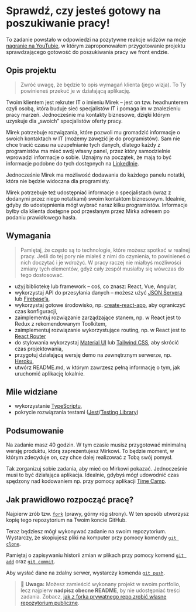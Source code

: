 # Sprawdź, czy jesteś gotowy na poszukiwanie pracy!

To zadanie powstało w odpowiedzi na pozytywne reakcje widzów na moje [nagranie na YouTubie](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@), w którym zaproponowałem przygotowanie projektu sprawdzającego gotowość do poszukiwania pracy we front endzie.

## Opis projektu 

> Zwróć uwagę, że będzie to opis wymagań klienta (jego wizja). To Ty powinieneś przekuć je w działającą aplikację.

Twoim klientem jest rekruter IT o imieniu Mirek – jest on tzw. headhunterem czyli osobą, która buduje sieć specjalistów IT i pomaga im w znalezieniu pracy marzeń. Jednocześnie ma kontakty biznesowe, dzięki którym uzyskuje dla „swoich” specjalistów oferty pracy.

Mirek potrzebuje rozwiązania, które pozwoli mu gromadzić informacje o swoich kontaktach w IT (możemy zawęzić je do programistów). Sam nie chce tracić czasu na uzupełnianie tych danych, dlatego każdy z programistów ma mieć swój własny panel, przez który samodzielnie wprowadzi informacje o sobie. Uznajmy na początek, że mają to być informacje podobne do tych dostępnych na [LinkedInie](https://www.linkedin.com/in/mateusz-bogolubow/).

Jednocześnie Mirek ma możliwość dodawania do każdego panelu notatki, która nie będzie widoczna dla programisty.

Mirek potrzebuje też udostępniać informacje o specjalistach (wraz z dodanymi przez niego notatkami) swoim kontaktom biznesowym. Idealnie, gdyby do udostępnienia mógł wybrać naraz kilku programistów. Informacje byłby dla klienta dostępne pod przesłanym przez Mirka adresem po podaniu prawidłowego hasła.


## Wymagania

> Pamiętaj, że często są to technologie, które możesz spotkać w realnej pracy. Jeśli do tej pory nie miałeś z nimi do czynienia, to powinieneś o nich doczytać i je wdrożyć. W pracy raczej nie miałbyś możliwości zmiany tych elementów, gdyż cały zespół musiałby się wówczas do tego dostosować. 

- użyj bibliotekę lub framework – coś, co znasz: React, Vue, Angular,
- wykorzystaj API do przesyłania danych – możesz użyć [JSON Servera](https://github.com/typicode/json-server) lub [Firebase’a](https://firebase.google.com),
- wykorzystaj gotowe środowisko, np. [create-react-app](https://create-react-app.dev), aby ograniczyć czas konfiguracji,
- zaimplementuj rozwiązanie zarządzające stanem, np. w React jest to Redux z rekomendowanym Toolkitem,
- zaimplementuj rozwiązanie wykorzystujące routing, np. w React jest to [React Router](https://reactrouter.com/en/main)
- do stylowania wykorzystaj [Material UI](https://mui.com/material-ui/) lub [Tailwind CSS](https://tailwindcss.com), aby skrócić czas projektowania,
- przygotuj działającą wersję demo na zewnętrznym serwerze, np. [Heroku](https://heroku.com),
- utwórz README.md, w którym zawrzesz pełną informację o tym, jak uruchomić aplikację lokalnie.

## Mile widziane

- wykorzystanie [TypeScriptu](https://www.typescriptlang.org/),
- pokrycie rozwiązania testami ([Jest](https://jestjs.io)/[Testing Library](https://testing-library.com))

## Podsumowanie

Na zadanie masz 40 godzin. W tym czasie musisz przygotować minimalną wersję produktu, którą zaprezentujesz Mirkowi. To będzie moment, w którym zdecyduje on, czy chce dalej realizować z Tobą swój pomysł. 

Tak zorganizuj sobie zadania, aby mieć co Mirkowi pokazać. Jednocześnie musi to być działająca aplikacja. Idealnie, gdybyś mógł udowodnić czas spędzony nad kodowaniem np. przy pomocy aplikacji [Time Camp](https://www.timecamp.com/pl/).

## Jak prawidłowo rozpocząć pracę?

Najpierw zrób tzw. [`fork`](https://docs.github.com/en/free-pro-team@latest/github/getting-started-with-github/fork-a-repo) (prawy, górny róg strony). W ten sposób utworzysz kopię tego repozytorium na Twoim koncie GitHub. 

Teraz będziesz mógł wykonywać zadanie na swoim repozytorium. Wystarczy, że skopiujesz pliki na komputer przy pomocy komendy [`git clone`](https://docs.github.com/en/free-pro-team@latest/github/creating-cloning-and-archiving-repositories/cloning-a-repository).

Pamiętaj o zapisywaniu historii zmian w plikach przy pomocy komend [`git add`](https://github.com/git-guides/git-add) oraz [`git commit`](https://github.com/git-guides/git-commit).

Aby wysłać dane na zdalny serwer, wystarczy komenda [`git push`](https://github.com/git-guides/git-push).

> :dart: **Uwaga:** Możesz zamieścić wykonany projekt w swoim portfolio, lecz najpierw **nadpisz obecne README**, by nie udostępniać treści zadania. Zobacz, [jak z forka prywatnego repo zrobić własne repozytorium publiczne](https://github.com/devmentor-pl/from-fork-to-own-repo).
